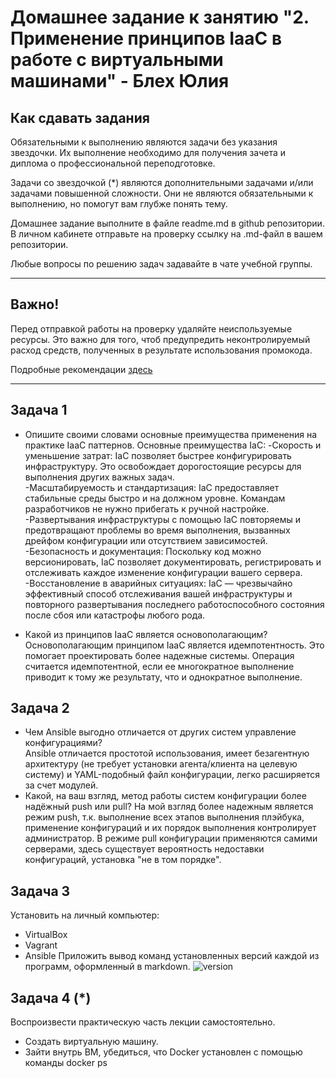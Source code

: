 # Домашнее задание к занятию "2. Применение принципов IaaC в работе с виртуальными машинами" - Блех Юлия


## Как сдавать задания

Обязательными к выполнению являются задачи без указания звездочки. Их выполнение необходимо для получения зачета и диплома о профессиональной переподготовке.

Задачи со звездочкой (*) являются дополнительными задачами и/или задачами повышенной сложности. Они не являются обязательными к выполнению, но помогут вам глубже понять тему.

Домашнее задание выполните в файле readme.md в github репозитории. В личном кабинете отправьте на проверку ссылку на .md-файл в вашем репозитории.

Любые вопросы по решению задач задавайте в чате учебной группы.

---

## Важно!

Перед отправкой работы на проверку удаляйте неиспользуемые ресурсы.
Это важно для того, чтоб предупредить неконтролируемый расход средств, полученных в результате использования промокода.

Подробные рекомендации [здесь](https://github.com/netology-code/virt-homeworks/blob/virt-11/r/README.md)

---

## Задача 1

- Опишите своими словами основные преимущества применения на практике IaaC паттернов.
Основные преимущества IaC:
-Скорость и уменьшение затрат: IaC позволяет быстрее конфигурировать инфраструктуру. Это освобождает дорогостоящие ресурсы для выполнения других важных задач.  
-Масштабируемость и стандартизация: IaC предоставляет стабильные среды быстро и на должном уровне. Командам разработчиков не нужно прибегать к ручной настройке.   -Развертывания инфраструктуры с помощью IaC повторяемы и предотвращают проблемы во время выполнения, вызванных дрейфом конфигурации или отсутствием зависимостей.  
-Безопасность и документация: Поскольку код можно версионировать, IaC позволяет документировать, регистрировать и отслеживать каждое изменение конфигурации вашего сервера.  
-Восстановление в аварийных ситуациях: IaC — чрезвычайно эффективный способ отслеживания вашей инфраструктуры и повторного развертывания последнего работоспособного состояния после сбоя или катастрофы любого рода. 

- Какой из принципов IaaC является основополагающим?  
Основополагающим принципом  IaaC является идемпотентность. Это помогает проектировать более надежные системы. Операция считается идемпотентной, если ее многократное выполнение приводит к тому же результату, что и однократное выполнение.

## Задача 2

- Чем Ansible выгодно отличается от других систем управление конфигурациями?  
Ansible отличается простотой использования, имеет безагентную архитектуру (не требует установки агента/клиента на целевую систему) и YAML-подобный файл конфигурации, легко расширяется за счет модулей. 
- Какой, на ваш взгляд, метод работы систем конфигурации более надёжный push или pull?
На мой взгляд более надежным является режим push, т.к. выполнение всех этапов выполнения плэйбука, применение конфигураций и их порядок выполнения контролирует администратор. В режиме pull конфигурации применяются самими серверами, здесь существует вероятность недоставки конфигураций, установка "не в том порядке". 

## Задача 3

Установить на личный компьютер:
- VirtualBox
- Vagrant
- Ansible
Приложить вывод команд установленных версий каждой из программ, оформленный в markdown.
![version](https://github.com/juls-blekh/-virt-homeworks/tree/main/img/Version_vbox_ansible_vagrant.png)

## Задача 4 (*)

Воспроизвести практическую часть лекции самостоятельно.

- Создать виртуальную машину.
- Зайти внутрь ВМ, убедиться, что Docker установлен с помощью команды
docker ps
